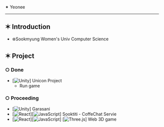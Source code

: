 ✦ Yeonee
* * *   
✶ Introduction
------------
* ❄️Sookmyung Women's Univ Computer Science
  
✶ Project
------------
### ○ Done
* [![Unity](https://img.shields.io/badge/Unity-100000?style=for-the-badge&logo=unity&logoColor=white)] Unicon Project
  - Run game 
### ○ Proceeding
* [![Unity](https://img.shields.io/badge/Unity-100000?style=for-the-badge&logo=unity&logoColor=white)] Garasani
* [![React](https://img.shields.io/badge/React-20232A?style=for-the-badge&logo=react&logoColor=61DAFB)][![JavaScript](https://img.shields.io/badge/JavaScript-F7DF1E?style=for-the-badge&logo=JavaScript&logoColor=white)] Sooktiti - CoffeChat Servie
* [![React](https://img.shields.io/badge/React-20232A?style=for-the-badge&logo=react&logoColor=61DAFB)][![JavaScript](https://img.shields.io/badge/JavaScript-F7DF1E?style=for-the-badge&logo=JavaScript&logoColor=white)] [![Three.js](https://img.shields.io/badge/Three.js-0071C5?style=for-the-badge&logo=JavaScript&logoColor=white)] Web 3D game 

<!--
**y-eonee/y-eonee** is a ✨ _special_ ✨ repository because its `README.md` (this file) appears on your GitHub profile.

Here are some ideas to get you started:

- 🔭 I’m currently working on ...
- 🌱 I’m currently learning ...
- 👯 I’m looking to collaborate on ...
- 🤔 I’m looking for help with ...
- 💬 Ask me about ...
- 📫 How to reach me: ...
- 😄 Pronouns: ...
- ⚡ Fun fact: ...
-->
